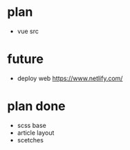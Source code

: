 # plan

- vue src

# future

- deploy web https://www.netlify.com/

# plan done

- scss base
- article layout
- scetches